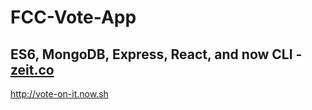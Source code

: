 # FCC-Vote-App

## ES6, MongoDB, Express, React, and now CLI - [zeit.co](https://zeit.co/now)

http://vote-on-it.now.sh
